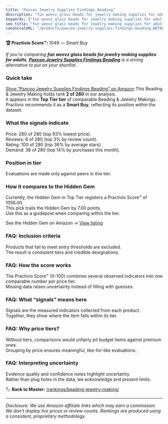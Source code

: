 ```yaml
---
title: "Paxcoo Jewelry Supplies Findings Beading"
description: "fun weevz glass beads for jewelry making supplies for adults: Data-driven within Top Tier ranking using the Practivio Score™. Positioned by quality, value, dem…"
keywords: ["fun weevz glass beads for jewelry making supplies for adults"]
seo_title: "fun weevz glass beads for jewelry making supplies for adults — Smart Buy Top Tier (2025)"
canonicalURL: "/products/paxcoo-jewelry-supplies-findings-beading-B078WP879G/"
---
```


**🏆 Practivio Score™:** 1049 — _Smart Buy_


*If you're comparing **fun weevz glass beads for jewelry making supplies for adults**, **[Paxcoo Jewelry Supplies Findings Beading](https://www.amazon.com/dp/B078WP879G?tag=practivio-20)** is a strong alternative to put on your shortlist.*
### Quick take
[Shop “Paxcoo Jewelry Supplies Findings Beading” on Amazon](https://www.amazon.com/dp/B078WP879G?tag=practivio-20)
This Beading & Jewelry Making holds rank **2 of 280** in our analysis.  
It appears in the **Top Tier tier** of comparable Beading & Jewelry Makings.  
Practivio recommends it as a **Smart Buy**, reflecting its position within the dataset.

### What the signals indicate
Price: 260 of 280 (top 93% lowest price).  
Reviews: 6 of 280 (top 3% by review count).  
Rating: 100 of 280 (top 36% by average stars).  
Demand: 38 of 280 (top 14% by purchases this month).

### Position in tier
Evaluations are made only against peers in this tier.

### How it compares to the Hidden Gem
Currently, the Hidden Gem in Top Tier registers a Practivio Score™ of 1056.00.  
This pick trails the Hidden Gem by 7.00 points.  
Use this as a guidepost when comparing within the tier.  

See the Hidden Gem on Amazon → [View listing](https://www.amazon.com/dp/B00BOZ79UO?tag=practivio-20)

### FAQ: Inclusion criteria
Products that fail to meet entry thresholds are excluded.  
The result is consistent tiers and credible designations.

### FAQ: How the score works
The Practivio Score™ (0–100) combines several observed indicators into one comparable number per price tier.  
Missing data raises uncertainty instead of filling with guesses.

### FAQ: What “signals” means here
Signals are the measured indicators collected from each product.  
Together, they show where the item falls within its tier.

### FAQ: Why price tiers?
Without tiers, comparisons would unfairly pit budget items against premium ones.  
Grouping by price ensures meaningful, like-for-like evaluations.

### FAQ: Interpreting uncertainty
Evidence quality and confidence notes highlight uncertainty.  
Rather than plug holes in the data, we acknowledge and present limits.


🏷️ **Back to Master:** [/rankings/beading-jewelry-making/](/rankings/beading-jewelry-making/)

---
_Disclosure: We use Amazon affiliate links which may earn a commission. We don’t display live prices or review counts. Rankings are produced using a consistent, proprietary methodology._
